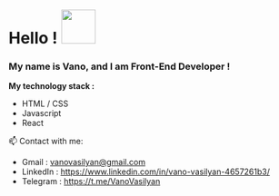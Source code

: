 # Hello ! <img  src="https://emoji.gg/assets/emoji/6307_waving_lol.gif"  width="60px" />

### My name is Vano, and I am Front-End Developer !

**My technology stack :**

* HTML / CSS
* Javascript
* React

📫 Contact with me:

* Gmail : vanovasilyan@gmail.com 
* LinkedIn : https://www.linkedin.com/in/vano-vasilyan-4657261b3/
* Telegram : https://t.me/VanoVasilyan 

